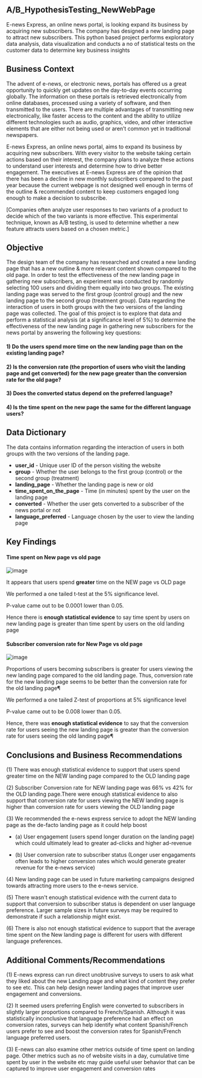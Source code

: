 ## A/B_HypothesisTesting_NewWebPage

E-news Express, an online news portal, is looking expand its business by acquiring new subscribers. The company has designed a new landing page to attract new subscribers. This python based project performs exploratory data analysis, data visualization and conducts a no of statistical tests on the customer data to determine key business insights 



## **Business Context**

The advent of e-news, or electronic news, portals has offered us a great opportunity to quickly get updates on the day-to-day events occurring globally. The information on these portals is retrieved electronically from online databases, processed using a variety of software, and then transmitted to the users. There are multiple advantages of transmitting new electronically, like faster access to the content and the ability to utilize different technologies such as audio, graphics, video, and other interactive elements that are either not being used or aren’t common yet in traditional newspapers.

E-news Express, an online news portal, aims to expand its business by acquiring new subscribers. With every visitor to the website taking certain actions based on their interest, the company plans to analyze these actions to understand user interests and determine how to drive better engagement. The executives at E-news Express are of the opinion that there has been a decline in new monthly subscribers compared to the past year because the current webpage is not designed well enough in terms of the outline & recommended content to keep customers engaged long enough to make a decision to subscribe.

[Companies often analyze user responses to two variants of a product to decide which of the two variants is more effective. This experimental technique, known as A/B testing, is used to determine whether a new feature attracts users based on a chosen metric.]

## **Objective**

The design team of the company has researched and created a new landing page that has a new outline & more relevant content shown compared to the old page. In order to test the effectiveness of the new landing page in gathering new subscribers, an experiment was conducted by randomly selecting 100 users and dividing them equally into two groups. The existing landing page was served to the first group (control group) and the new landing page to the second group (treatment group). Data regarding the interaction of users in both groups with the two versions of the landing page was collected. The goal of this project is to explore that data and perform a statistical analysis (at a significance level of 5%) to determine the effectiveness of the new landing page in gathering new subscribers for the news portal by answering the following key questions:

#### 1) Do the users spend more time on the new landing page than on the existing landing page?

#### 2) Is the conversion rate (the proportion of users who visit the landing page and get converted) for the new page greater than the conversion rate for the old page?

#### 3) Does the converted status depend on the preferred language?

#### 4) Is the time spent on the new page the same for the different language users?

## **Data Dictionary**

The data contains information regarding the interaction of users in both groups with the two versions of the landing page.

* **user_id** - Unique user ID of the person visiting the website
* **group** - Whether the user belongs to the first group (control) or the second group (treatment)
* **landing_page** - Whether the landing page is new or old
* **time_spent_on_the_page** - Time (in minutes) spent by the user on the landing page
* **converted** - Whether the user gets converted to a subscriber of the news portal or not
* **language_preferred** - Language chosen by the user to view the landing page


## **Key Findings**

#### Time spent on New page vs old page

![image](https://user-images.githubusercontent.com/50159148/226205517-ac03c8db-ef53-4ba5-b774-151c18af069e.png)

It appears that users spend **greater** time on the NEW page vs OLD page

We performed a one tailed t-test at the 5% significance level. 

P-value came out to be 0.0001 lower than 0.05.

Hence there is **enough statistical evidence** to say time spent by users on new landing page is greater than time spent by users on the old landing page

#### Subscriber conversion rate for New Page vs old page

![image](https://user-images.githubusercontent.com/50159148/226205985-4a35de9f-924a-47e5-b3f1-ff457243a212.png)

Proportions of users becoming subscribers is greater for users viewing the new landing page compared to the old landing page. Thus, conversion rate for the new landing page seems to be better than the conversion rate for the old landing page¶

We performed a one tailed Z-test of proportions at 5% significance level

P-value came out to be 0.008 lower than 0.05.

Hence, there was **enough statistical evidence** to say that the conversion rate for users seeing the new landing page is greater than the conversion rate for users seeing the old landing page¶

## Conclusions and Business Recommendations

(1) There was enough statistical evidence to support that users spend greater time on the NEW landing page compared to the OLD landing page

(2) Subscriber Conversion rate for NEW landing page was 66% vs 42% for the OLD landing page.There were enough statistical evidence to also support that conversion rate for users viewing the NEW landing page is higher than conversion rate for users viewing the OLD landing page

(3) We recommended the e-news express service to adopt the NEW landing page as the de-facto landing page as it could help boost

- (a) User engagement (users spend longer duration on the landing page) which could ultimately lead to greater ad-clicks and higher ad-revenue

- (b) User conversion rate to subscriber status (Longer user engagaments often leads to higher conversion rates which would generate greater revenue for the e-news service)

(4) New landing page can be used in future marketing campaigns designed towards attracting more users to the e-news service.


(5) There wasn't enough statistical evidence with the current data to support that conversion to subscriber status is dependent on user language preference. Larger sample sizes in future surveys may be required to demonstrate if such a relationship might exist.

(6) There is also not enough statistical evidence to support that the average time spent on the New landing page is different for users with different language preferences.

## Additional Comments/Recommendations

(1) E-news express can run direct unobtrusive surveys to users to ask what they liked about the new Landing page and what kind of content they prefer to see etc. This can help design newer landing pages that improve user engagement and conversions.

(2) It seemed users preferring English were converted to subscribers in slightly larger proportions compared to French/Spanish. Although it was statistically inconclusive that language preference had an effect on conversion rates, surveys can help identify what content Spanish/French users prefer to see and boost the conversion rates for Spanish/French language preferred users.

(3) E-news can also examine other metrics outside of time spent on landing page. Other metrics such as no of website visits in a day, cumulative time spent by user in the website etc may guide useful user behavior that can be captured to improve user engagement and conversion rates

